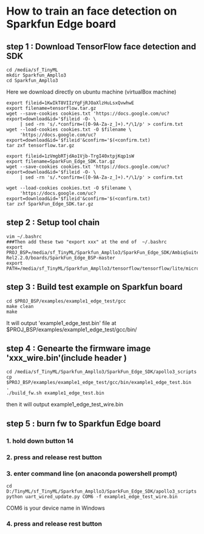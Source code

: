 # How to train an face detection on Sparkfun Edge board 
## step 1 : Download TensorFlow face detection and SDK
```
cd /media/sf_TinyML
mkdir Sparkfun_Ampllo3
cd Sparkfun_Ampllo3
```
Here we download directly on ubuntu machine (virtualBox machine) 
```
export fileid=1KwIkT8VIIzYgFjRJOaXlzHuLsxQvwhwE
export filename=tensorflow.tar.gz
wget --save-cookies cookies.txt 'https://docs.google.com/uc?export=download&id='$fileid -O- \
     | sed -rn 's/.*confirm=([0-9A-Za-z_]+).*/\1/p' > confirm.txt
wget --load-cookies cookies.txt -O $filename \
     'https://docs.google.com/uc?export=download&id='$fileid'&confirm='$(<confirm.txt)
tar zxf tensorflow.tar.gz
```
```
export fileid=1zVmgbRTjdAo1Vjb-TrgI40xtpjKqp1sW
export filename=SparkFun_Edge_SDK.tar.gz
wget --save-cookies cookies.txt 'https://docs.google.com/uc?export=download&id='$fileid -O- \
     | sed -rn 's/.*confirm=([0-9A-Za-z_]+).*/\1/p' > confirm.txt

wget --load-cookies cookies.txt -O $filename \
     'https://docs.google.com/uc?export=download&id='$fileid'&confirm='$(<confirm.txt)
tar zxf SparkFun_Edge_SDK.tar.gz

```
## step 2 : Setup tool chain
```
vim ~/.bashrc
###Then add these two "export xxx" at the end of  ~/.bashrc 
export PROJ_BSP=/media/sf_TinyML/Sparkfun_Ampllo3/SparkFun_Edge_SDK/AmbiqSuite-Rel2.2.0/boards/SparkFun_Edge_BSP-master
export PATH=/media/sf_TinyML/Sparkfun_Ampllo3/tensorflow/tensorflow/lite/micro/tools/make/downloads/gcc_embedded/bin:$PATH
```
## step 3 : Build test example on Sparkfun board
```
cd $PROJ_BSP/examples/example1_edge_test/gcc
make clean
make
```
It will output 'example1_edge_test.bin' file at $PROJ_BSP/examples/example1_edge_test/gcc/bin/

## step 4 : Genearte the firmware image 'xxx_wire.bin'(include header )
```
cd /media/sf_TinyML/Sparkfun_Ampllo3/SparkFun_Edge_SDK/apollo3_scripts
cp $PROJ_BSP/examples/example1_edge_test/gcc/bin/example1_edge_test.bin  .
./build_fw.sh example1_edge_test.bin
```
then it will output example1_edge_test_wire.bin

## step 5 : burn fw to Sparkfun Edge board
###  1. hold down button 14
###  2. press and release rest button
###  3. enter command line (on anaconda powershell prompt)
```
cd D:/TinyML/sf_TinyML/Sparkfun_Ampllo3/SparkFun_Edge_SDK/apollo3_scripts
python uart_wired_update.py COM6 -f example1_edge_test_wire.bin
```
COM6 is your device name in Windows
###  4. press and release rest button


